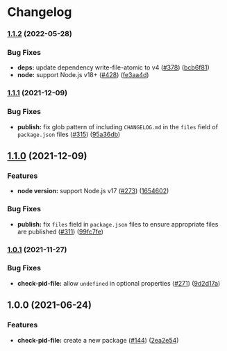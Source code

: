 # Changelog

### [1.1.2](https://www.github.com/sounisi5011/npm-packages/compare/check-pid-file-v1.1.1...check-pid-file-v1.1.2) (2022-05-28)


### Bug Fixes

* **deps:** update dependency write-file-atomic to v4 ([#378](https://www.github.com/sounisi5011/npm-packages/issues/378)) ([bcb6f81](https://www.github.com/sounisi5011/npm-packages/commit/bcb6f8117864ea90c6f69c8ebb31609b7ad2627c))
* **node:** support Node.js v18+ ([#428](https://www.github.com/sounisi5011/npm-packages/issues/428)) ([fe3aa4d](https://www.github.com/sounisi5011/npm-packages/commit/fe3aa4dc2b3830a3be20f979c79100298f4a8dc1))

### [1.1.1](https://www.github.com/sounisi5011/npm-packages/compare/check-pid-file-v1.1.0...check-pid-file-v1.1.1) (2021-12-09)


### Bug Fixes

* **publish:** fix glob pattern of including `CHANGELOG.md` in the `files` field of `package.json` files ([#315](https://www.github.com/sounisi5011/npm-packages/issues/315)) ([95a36db](https://www.github.com/sounisi5011/npm-packages/commit/95a36db45185784b37cdbf3843746b3e808d67b3))

## [1.1.0](https://www.github.com/sounisi5011/npm-packages/compare/check-pid-file-v1.0.1...check-pid-file-v1.1.0) (2021-12-09)


### Features

* **node version:** support Node.js v17 ([#273](https://www.github.com/sounisi5011/npm-packages/issues/273)) ([1654602](https://www.github.com/sounisi5011/npm-packages/commit/1654602f39c434a9a72bb996a3dfd3d454c13e2f))


### Bug Fixes

* **publish:** fix `files` field in `package.json` files to ensure appropriate files are published ([#311](https://www.github.com/sounisi5011/npm-packages/issues/311)) ([99fc7fe](https://www.github.com/sounisi5011/npm-packages/commit/99fc7fe66eb180b7aeeaa10b60951b3767cbae3c))

### [1.0.1](https://www.github.com/sounisi5011/npm-packages/compare/check-pid-file-v1.0.0...check-pid-file-v1.0.1) (2021-11-27)


### Bug Fixes

* **check-pid-file:** allow `undefined` in optional properties ([#271](https://www.github.com/sounisi5011/npm-packages/issues/271)) ([9d2d17a](https://www.github.com/sounisi5011/npm-packages/commit/9d2d17a3e4166dd58e4a3106e00fe18e62a66f26))

## 1.0.0 (2021-06-24)


### Features

* **check-pid-file:** create a new package ([#144](https://www.github.com/sounisi5011/npm-packages/issues/144)) ([2ea2e54](https://www.github.com/sounisi5011/npm-packages/commit/2ea2e54bea467cbce0e9e573b10b7da29ca1470e))
